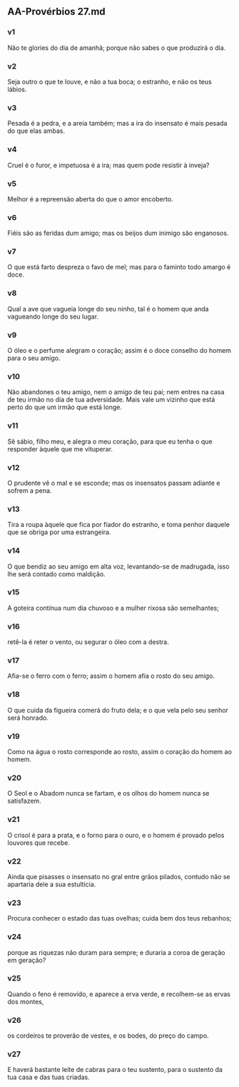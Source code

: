 ## AA-Provérbios 27.md
### v1
 Não te glories do dia de amanhã; porque não sabes o que produzirá o dia.
### v2
 Seja outro o que te louve, e não a tua boca; o estranho, e não os teus lábios.
### v3
 Pesada é a pedra, e a areia também; mas a ira do insensato é mais pesada do que elas ambas.
### v4
 Cruel é o furor, e impetuosa é a ira; mas quem pode resistir à inveja?
### v5
 Melhor é a repreensão aberta do que o amor encoberto.
### v6
 Fiéis são as feridas dum amigo; mas os beijos dum inimigo são enganosos.
### v7
 O que está farto despreza o favo de mel; mas para o faminto todo amargo é doce.
### v8
 Qual a ave que vagueia longe do seu ninho, tal é o homem que anda vagueando longe do seu lugar.
### v9
 O óleo e o perfume alegram o coração; assim é o doce conselho do homem para o seu amigo.
### v10
 Não abandones o teu amigo, nem o amigo de teu pai; nem entres na casa de teu irmão no dia de tua adversidade. Mais vale um vizinho que está perto do que um irmão que está longe.
### v11
 Sê sábio, filho meu, e alegra o meu coração, para que eu tenha o que responder àquele que me vituperar.
### v12
 O prudente vê o mal e se esconde; mas os insensatos passam adiante e sofrem a pena.
### v13
 Tira a roupa àquele que fica por fiador do estranho, e toma penhor daquele que se obriga por uma estrangeira.
### v14
 O que bendiz ao seu amigo em alta voz, levantando-se de madrugada, isso lhe será contado como maldição.
### v15
 A goteira contínua num dia chuvoso e a mulher rixosa são semelhantes;
### v16
 retê-la é reter o vento, ou segurar o óleo com a destra.
### v17
 Afia-se o ferro com o ferro; assim o homem afia o rosto do seu amigo.
### v18
 O que cuida da figueira comerá do fruto dela; e o que vela pelo seu senhor será honrado.
### v19
 Como na água o rosto corresponde ao rosto, assim o coração do homem ao homem.
### v20
 O Seol e o Abadom nunca se fartam, e os olhos do homem nunca se satisfazem.
### v21
 O crisol é para a prata, e o forno para o ouro, e o homem é provado pelos louvores que recebe.
### v22
 Ainda que pisasses o insensato no gral entre grãos pilados, contudo não se apartaria dele a sua estultícia.
### v23
 Procura conhecer o estado das tuas ovelhas; cuida bem dos teus rebanhos;
### v24
 porque as riquezas não duram para sempre; e duraria a coroa de geração em geração?
### v25
 Quando o feno é removido, e aparece a erva verde, e recolhem-se as ervas dos montes,
### v26
 os cordeiros te proverão de vestes, e os bodes, do preço do campo.
### v27
 E haverá bastante leite de cabras para o teu sustento, para o sustento da tua casa e das tuas criadas.
